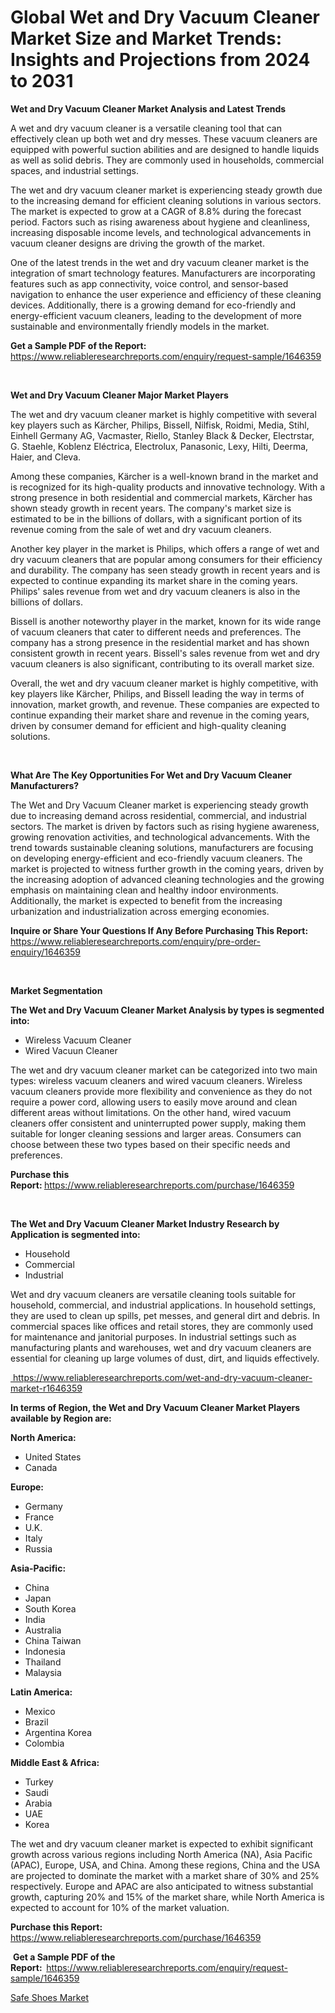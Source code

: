 <p><h1>Global Wet and Dry Vacuum Cleaner Market Size and Market Trends: Insights and Projections from 2024 to 2031</h1></p><p><strong>Wet and Dry Vacuum Cleaner Market Analysis and Latest Trends</strong></p>
<p><p>A wet and dry vacuum cleaner is a versatile cleaning tool that can effectively clean up both wet and dry messes. These vacuum cleaners are equipped with powerful suction abilities and are designed to handle liquids as well as solid debris. They are commonly used in households, commercial spaces, and industrial settings.</p><p>The wet and dry vacuum cleaner market is experiencing steady growth due to the increasing demand for efficient cleaning solutions in various sectors. The market is expected to grow at a CAGR of 8.8% during the forecast period. Factors such as rising awareness about hygiene and cleanliness, increasing disposable income levels, and technological advancements in vacuum cleaner designs are driving the growth of the market.</p><p>One of the latest trends in the wet and dry vacuum cleaner market is the integration of smart technology features. Manufacturers are incorporating features such as app connectivity, voice control, and sensor-based navigation to enhance the user experience and efficiency of these cleaning devices. Additionally, there is a growing demand for eco-friendly and energy-efficient vacuum cleaners, leading to the development of more sustainable and environmentally friendly models in the market.</p></p>
<p><strong>Get a Sample PDF of the Report:&nbsp;</strong> <a href="https://www.reliableresearchreports.com/enquiry/request-sample/1646359">https://www.reliableresearchreports.com/enquiry/request-sample/1646359</a></p>
<p>&nbsp;</p>
<p><strong>Wet and Dry Vacuum Cleaner Major Market Players</strong></p>
<p><p>The wet and dry vacuum cleaner market is highly competitive with several key players such as Kärcher, Philips, Bissell, Nilfisk, Roidmi, Media, Stihl, Einhell Germany AG, Vacmaster, Riello, Stanley Black & Decker, Electrstar, G. Staehle, Koblenz Eléctrica, Electrolux, Panasonic, Lexy, Hilti, Deerma, Haier, and Cleva.</p><p>Among these companies, Kärcher is a well-known brand in the market and is recognized for its high-quality products and innovative technology. With a strong presence in both residential and commercial markets, Kärcher has shown steady growth in recent years. The company's market size is estimated to be in the billions of dollars, with a significant portion of its revenue coming from the sale of wet and dry vacuum cleaners.</p><p>Another key player in the market is Philips, which offers a range of wet and dry vacuum cleaners that are popular among consumers for their efficiency and durability. The company has seen steady growth in recent years and is expected to continue expanding its market share in the coming years. Philips' sales revenue from wet and dry vacuum cleaners is also in the billions of dollars.</p><p>Bissell is another noteworthy player in the market, known for its wide range of vacuum cleaners that cater to different needs and preferences. The company has a strong presence in the residential market and has shown consistent growth in recent years. Bissell's sales revenue from wet and dry vacuum cleaners is also significant, contributing to its overall market size.</p><p>Overall, the wet and dry vacuum cleaner market is highly competitive, with key players like Kärcher, Philips, and Bissell leading the way in terms of innovation, market growth, and revenue. These companies are expected to continue expanding their market share and revenue in the coming years, driven by consumer demand for efficient and high-quality cleaning solutions.</p></p>
<p>&nbsp;</p>
<p><strong>What Are The Key Opportunities For Wet and Dry Vacuum Cleaner Manufacturers?</strong></p>
<p><p>The Wet and Dry Vacuum Cleaner market is experiencing steady growth due to increasing demand across residential, commercial, and industrial sectors. The market is driven by factors such as rising hygiene awareness, growing renovation activities, and technological advancements. With the trend towards sustainable cleaning solutions, manufacturers are focusing on developing energy-efficient and eco-friendly vacuum cleaners. The market is projected to witness further growth in the coming years, driven by the increasing adoption of advanced cleaning technologies and the growing emphasis on maintaining clean and healthy indoor environments. Additionally, the market is expected to benefit from the increasing urbanization and industrialization across emerging economies.</p></p>
<p><strong>Inquire or Share Your Questions If Any Before Purchasing This Report:</strong> <a href="https://www.reliableresearchreports.com/enquiry/pre-order-enquiry/1646359">https://www.reliableresearchreports.com/enquiry/pre-order-enquiry/1646359</a></p>
<p>&nbsp;</p>
<p><strong>Market Segmentation</strong></p>
<p><strong>The Wet and Dry Vacuum Cleaner Market Analysis by types is segmented into:</strong></p>
<p><ul><li>Wireless Vacuum Cleaner</li><li>Wired Vacuun Cleaner</li></ul></p>
<p><p>The wet and dry vacuum cleaner market can be categorized into two main types: wireless vacuum cleaners and wired vacuum cleaners. Wireless vacuum cleaners provide more flexibility and convenience as they do not require a power cord, allowing users to easily move around and clean different areas without limitations. On the other hand, wired vacuum cleaners offer consistent and uninterrupted power supply, making them suitable for longer cleaning sessions and larger areas. Consumers can choose between these two types based on their specific needs and preferences.</p></p>
<p><strong>Purchase this Report:&nbsp;</strong><a href="https://www.reliableresearchreports.com/purchase/1646359">https://www.reliableresearchreports.com/purchase/1646359</a></p>
<p>&nbsp;</p>
<p><strong>The Wet and Dry Vacuum Cleaner Market Industry Research by Application is segmented into:</strong></p>
<p><ul><li>Household</li><li>Commercial</li><li>Industrial</li></ul></p>
<p><p>Wet and dry vacuum cleaners are versatile cleaning tools suitable for household, commercial, and industrial applications. In household settings, they are used to clean up spills, pet messes, and general dirt and debris. In commercial spaces like offices and retail stores, they are commonly used for maintenance and janitorial purposes. In industrial settings such as manufacturing plants and warehouses, wet and dry vacuum cleaners are essential for cleaning up large volumes of dust, dirt, and liquids effectively.</p></p>
<p><a href="https://www.reliableresearchreports.com/wet-and-dry-vacuum-cleaner-market-r1646359">&nbsp;https://www.reliableresearchreports.com/wet-and-dry-vacuum-cleaner-market-r1646359</a></p>
<p><strong>In terms of Region, the Wet and Dry Vacuum Cleaner Market Players available by Region are:</strong></p>
<p>
    <p> <strong> North America: </strong>
        <ul>
            <li>United States</li>
            <li>Canada</li>
        </ul>
        </p> 
    <p> <strong> Europe: </strong>
        <ul>
            <li>Germany</li>
            <li>France</li>
            <li>U.K.</li>
            <li>Italy</li>
            <li>Russia</li>
        </ul>
        </p> 
    <p> <strong> Asia-Pacific: </strong>
        <ul>
            <li>China</li>
            <li>Japan</li>
            <li>South Korea</li>
            <li>India</li>
            <li>Australia</li>
            <li>China Taiwan</li>
            <li>Indonesia</li>
            <li>Thailand</li>
            <li>Malaysia</li>
        </ul>
        </p> 
    <p> <strong> Latin America: </strong>
        <ul>
            <li>Mexico</li>
            <li>Brazil</li>
            <li>Argentina Korea</li>
            <li>Colombia</li>
        </ul>
        </p> 
    <p> <strong> Middle East & Africa: </strong>
        <ul>
            <li>Turkey</li>
            <li>Saudi</li>
            <li>Arabia</li>
            <li>UAE</li>
            <li>Korea</li>
        </ul>
    </p>
    </p>
<p><p>The wet and dry vacuum cleaner market is expected to exhibit significant growth across various regions including North America (NA), Asia Pacific (APAC), Europe, USA, and China. Among these regions, China and the USA are projected to dominate the market with a market share of 30% and 25% respectively. Europe and APAC are also anticipated to witness substantial growth, capturing 20% and 15% of the market share, while North America is expected to account for 10% of the market valuation.</p></p>
<p><strong>Purchase this Report: </strong><a href="https://www.reliableresearchreports.com/purchase/1646359">https://www.reliableresearchreports.com/purchase/1646359</a></p>
<p>&nbsp;<strong>Get a Sample PDF of the Report:&nbsp;&nbsp;</strong><a href="https://www.reliableresearchreports.com/enquiry/request-sample/1646359">https://www.reliableresearchreports.com/enquiry/request-sample/1646359</a></p>
<p><strong></strong></p>
<p><p><a href="https://github.com/Alonsoolds3wq1d81czn8rbol/Market-Research-Report-List-3/blob/main/safe-shoes-market.md">Safe Shoes Market</a></p></p>
